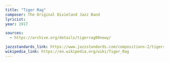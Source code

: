 ```yaml
---
title: "Tiger Rag"
composer: The Original Dixieland Jazz Band
lyricist:
year: 1917

sources:
  - https://archive.org/details/tigerrag00newy/

jazzstandards_link: https://www.jazzstandards.com/compositions-2/tigerrag.htm
wikipedia_link: https://en.wikipedia.org/wiki/Tiger_Rag
---
```

